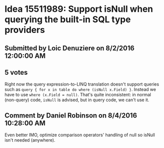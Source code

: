 # Idea 15511989: Support isNull when querying the built-in SQL type providers #

## Submitted by Loic Denuziere on 8/2/2016 12:00:00 AM

## 5 votes

Right now the query expression-to-LINQ translation doesn't support queries such as `query { for x in table do where (isNull x.Field) }`. Instead we have to use `where (x.Field = null)`. That's quite inconsistent: in normal (non-query) code, `isNull` is advised, but in query code, we can't use it.




## Comment by Daniel Robinson on 8/4/2016 10:28:00 AM

Even better IMO, optimize comparison operators' handling of null so isNull isn't needed (anywhere).

